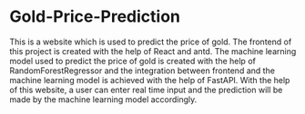 # Gold-Price-Prediction
This is a website which is used to predict the price of gold. The frontend of this project is created with the help of React and antd. The machine learning model used to predict the price of gold is created with the help of RandomForestRegressor and the integration between frontend and the machine learning model is achieved with the help of FastAPI. With the help of this website, a user can enter real time input and the prediction will be made by the machine learning model accordingly.
